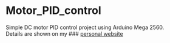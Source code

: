 # Motor_PID_control

Simple DC motor PID control project using Arduino Mega 2560. <Br>
Details are shown on my ### [personal website](https://careful-dive-3d5.notion.site/PID-Control-4d7c317b31c94413a8d27fd1791c4e36)
